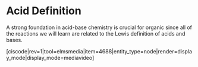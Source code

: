 <div style="float:right;margin:auto"><ebook-button title="Acids and Bases" link="https://genchem.science.psu.edu/20-1-proton-transfer"></ebook-button></div>



# Acid Definition

A strong foundation in acid-base chemistry is crucial for organic since all of the reactions we will learn are related to the Lewis definition of acids and bases.



[ciscode|rev=1|tool=elmsmedia|item=4688|entity_type=node|render=display_mode|display_mode=mediavideo]